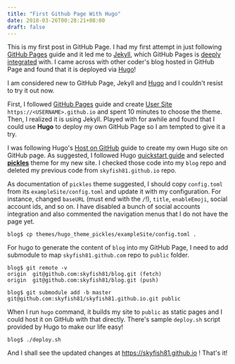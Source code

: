 ```yaml
---
title: "First Github Page With Hugo"
date: 2018-03-26T00:28:21+08:00
draft: false
---
```


This is my first post in GitHub Page. I had my first attempt in just following [GitHub Pages](https://pages.github.com) guide and it led me to [Jekyll](https://jekyllrb.com), which GitHub Pages is [deeply integrated](https://help.github.com/articles/about-github-pages-and-jekyll/) with. I came across with other coder's blog hosted in GitHub Page and found that it is deployed via [Hugo](https://gohugo.io/hosting-and-deployment/hosting-on-github/#types-of-github-pages)!

I am considered new to GitHub Page, Jekyll and [Hugo](https://gohugo.io) and I couldn't resist to try it out now.

First, I followed [GitHub Pages](https://pages.github.com) guide and create [User Site](https://help.github.com/articles/user-organization-and-project-pages/) `https://<USERNAME>.github.io` and spent 10 minutes to choose the theme. Then, I realized it is using Jekyll. Played with for awhile and found that I could use **Hugo** to deploy my own GitHub Page so I am tempted to give it a try.

I was following Hugo's [Host on GitHub](https://gohugo.io/hosting-and-deployment/hosting-on-github/#types-of-github-pages) guide to create my own Hugo site on GitHub page. As suggested, I followed Hugo [quickstart guide](https://gohugo.io/getting-started/quick-start/) and selected **[pickles](https://themes.gohugo.io/hugo_theme_pickles/)** theme for my new site. I checked those code into my `blog` repo and deleted my previous code from `skyfish81.github.io` repo.

As documentation of `pickles` theme suggested, I should copy `config.toml` from its `exampleSite/config.toml` and update it with my configuration. For instance, 
changed `baseURL` (must end with the `/`!), `title`, `enableEmoji`, social account ids, and so on. I have disabled a bunch of social accounts integration and also commented the navigation menus that I do not have the page yet.

```
blog$ cp themes/hugo_theme_pickles/exampleSite/config.toml .
```

For hugo to generate the content of `blog` into my GitHub Page, I need to add submodule to map `skyfish81.github.com` repo to `public` folder. 

```
blog$ git remote -v
origin	git@github.com:skyfish81/blog.git (fetch)
origin	git@github.com:skyfish81/blog.git (push)

blog$ git submodule add -b master git@github.com:skyfish81/skyfish81.github.io.git public
```

When I run `hugo` command, it builds my site to `public` as static pages and I could host it on GitHub with that directly. There's sample `deploy.sh` script provided by Hugo to make our life easy!

```
blog$ ./deploy.sh
```

And I shall see the updated changes at https://skyfish81.github.io ! That's it! 
